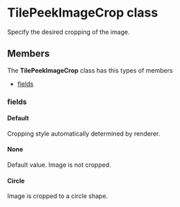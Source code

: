 
# TilePeekImageCrop class

Specify the desired cropping of the image.

## Members

The **TilePeekImageCrop** class has this types of members

* [fields](#fields)

### fields

#### Default

Cropping style automatically determined by renderer.

#### None

Default value. Image is not cropped.

#### Circle

Image is cropped to a circle shape.
